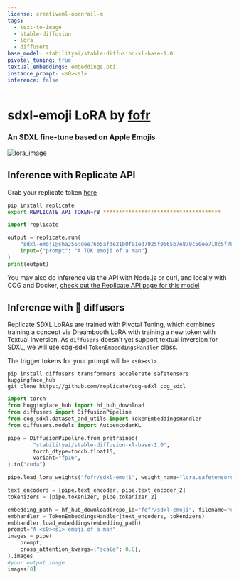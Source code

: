 ```yaml
---
license: creativeml-openrail-m
tags:
  - text-to-image
  - stable-diffusion
  - lora
  - diffusers
base_model: stabilityai/stable-diffusion-xl-base-1.0
pivotal_tuning: true
textual_embeddings: embeddings.pti
instance_prompt: <s0><s1>
inference: false
---
```

# sdxl-emoji LoRA by [fofr](https://replicate.com/fofr)
### An SDXL fine-tune based on Apple Emojis

![lora_image](https://replicate.delivery/pbxt/a3z81v5vwlKfLq1H5uBqpVmkHalOVup0jSLma9E2UaF3tawIA/out-0.png)
>

## Inference with Replicate API
Grab your replicate token [here](https://replicate.com/account)
```bash
pip install replicate
export REPLICATE_API_TOKEN=r8_*************************************
```

```py
import replicate

output = replicate.run(
    "sdxl-emoji@sha256:dee76b5afde21b0f01ed7925f0665b7e879c50ee718c5f78a9d38e04d523cc5e",
    input={"prompt": "A TOK emoji of a man"}
)
print(output)
```
You may also do inference via the API with Node.js or curl, and locally with COG and Docker, [check out the Replicate API page for this model](https://replicate.com/fofr/sdxl-emoji/api)

## Inference with 🧨 diffusers
Replicate SDXL LoRAs are trained with Pivotal Tuning, which combines training a concept via Dreambooth LoRA with training a new token with Textual Inversion.
As `diffusers` doesn't yet support textual inversion for SDXL, we will use cog-sdxl `TokenEmbeddingsHandler` class.

The trigger tokens for your prompt will be `<s0><s1>`

```shell
pip install diffusers transformers accelerate safetensors huggingface_hub
git clone https://github.com/replicate/cog-sdxl cog_sdxl
```

```py
import torch
from huggingface_hub import hf_hub_download
from diffusers import DiffusionPipeline
from cog_sdxl.dataset_and_utils import TokenEmbeddingsHandler
from diffusers.models import AutoencoderKL

pipe = DiffusionPipeline.from_pretrained(
        "stabilityai/stable-diffusion-xl-base-1.0",
        torch_dtype=torch.float16,
        variant="fp16",
).to("cuda")

pipe.load_lora_weights("fofr/sdxl-emoji", weight_name="lora.safetensors")

text_encoders = [pipe.text_encoder, pipe.text_encoder_2]
tokenizers = [pipe.tokenizer, pipe.tokenizer_2]

embedding_path = hf_hub_download(repo_id="fofr/sdxl-emoji", filename="embeddings.pti", repo_type="model")
embhandler = TokenEmbeddingsHandler(text_encoders, tokenizers)
embhandler.load_embeddings(embedding_path)
prompt="A <s0><s1> emoji of a man"
images = pipe(
    prompt,
    cross_attention_kwargs={"scale": 0.8},
).images
#your output image
images[0]
```
